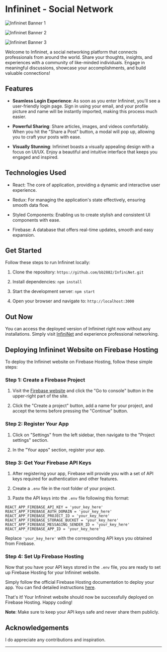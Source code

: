 # Infininet - Social Network

![Infininet Banner 1](https://github.com/bb2882/InfiniNet/assets/70382872/d2e647f3-5064-4bf9-b1d9-7b830988fb14)

![Infininet Banner 2](https://github.com/bb2882/InfiniNet/assets/70382872/0ddfe094-d816-454f-82d5-77eff25d163a)

![Infininet Banner 3](https://github.com/harutyunyanazat29/InfiniNet/assets/70382872/aff6354e-61a6-4ff2-aeea-dec39a335f08)


Welcome to Infininet, a social networking platform that connects professionals from around the world. Share your thoughts, insights, and experiences with a community of like-minded individuals. Engage in meaningful discussions, showcase your accomplishments, and build valuable connections!

## Features

- **Seamless Login Experience**: As soon as you enter Infininet, you'll see a user-friendly login page. Sign in using your email, and your profile picture and name will be instantly imported, making this process much easier.

- **Powerful Sharing**: Share articles, images, and videos comfortably. When you hit the "Share a Post" button, a modal will pop up, allowing you to craft your posts with ease.

- **Visually Stunning**: Infininet boasts a visually appealing design with a focus on UI/UX. Enjoy a beautiful and intuitive interface that keeps you engaged and inspired.

## Technologies Used

- React: The core of application, providing a dynamic and interactive user experience.

- Redux: For managing the application's state effectively, ensuring smooth data flow.

- Styled Components: Enabling us to create stylish and consistent UI components with ease.

- Firebase: A database that offers real-time updates, smooth and easy expansion.

## Get Started

Follow these steps to run Infininet locally:

1. Clone the repository: `https://github.com/bb2882/InfiniNet.git`

2. Install dependencies: `npm install`

3. Start the development server: `npm start`

4. Open your browser and navigate to: `http://localhost:3000`

## Out Now

You can access the deployed version of Infininet right now without any installations. Simply visit [InfiniNet](https://infininet-ef987.web.app/) and experience professional networking.

## Deploying Infininet Website on Firebase Hosting

To deploy the Infininet website on Firebase Hosting, follow these simple steps:

### Step 1: Create a Firebase Project

1. Visit the [Firebase website](https://firebase.google.com/) and click the "Go to console" button in the upper-right part of the site.

2. Click the "Create a project" button, add a name for your project, and accept the terms before pressing the "Continue" button.

### Step 2: Register Your App

1. Click on "Settings" from the left sidebar, then navigate to the "Project settings" section.

2. In the "Your apps" section, register your app.

### Step 3: Get Your Firebase API Keys

1. After registering your app, Firebase will provide you with a set of API keys required for authentication and other features.

2. Create a `.env` file in the root folder of your project.

3. Paste the API keys into the `.env` file following this format:

```
REACT_APP_FIREBASE_API_KEY = 'your_key_here'
REACT_APP_FIREBASE_AUTH_DOMAIN = 'your_key_here'
REACT_APP_FIREBASE_PROJECT_ID = 'your_key_here'
REACT_APP_FIREBASE_STORAGE_BUCKET = 'your_key_here'
REACT_APP_FIREBASE_MESSAGING_SENDER_ID = 'your_key_here'
REACT_APP_FIREBASE_APP_ID = 'your_key_here'
```

Replace `'your_key_here'` with the corresponding API keys you obtained from Firebase.

### Step 4: Set Up Firebase Hosting

Now that you have your API keys stored in the `.env` file, you are ready to set up Firebase Hosting for your Infininet website.

Simply follow the official Firebase Hosting documentation to deploy your app. You can find detailed instructions [here](https://firebase.google.com/docs/hosting).

That's it! Your Infininet website should now be successfully deployed on Firebase Hosting. Happy coding!

**Note**: Make sure to keep your API keys safe and never share them publicly.

## Acknowledgements

I do appreciate any contributions and inspiration.

---
